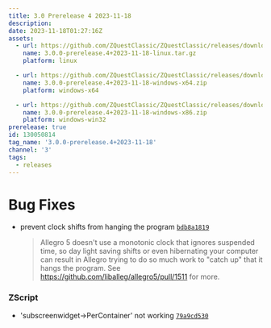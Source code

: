 ```yaml
---
title: 3.0 Prerelease 4 2023-11-18
description: 
date: 2023-11-18T01:27:16Z
assets: 
  - url: https://github.com/ZQuestClassic/ZQuestClassic/releases/download/3.0.0-prerelease.4%2B2023-11-18/3.0.0-prerelease.4%2B2023-11-18-linux.tar.gz
    name: 3.0.0-prerelease.4+2023-11-18-linux.tar.gz
    platform: linux

  - url: https://github.com/ZQuestClassic/ZQuestClassic/releases/download/3.0.0-prerelease.4%2B2023-11-18/3.0.0-prerelease.4%2B2023-11-18-windows-x64.zip
    name: 3.0.0-prerelease.4+2023-11-18-windows-x64.zip
    platform: windows-x64

  - url: https://github.com/ZQuestClassic/ZQuestClassic/releases/download/3.0.0-prerelease.4%2B2023-11-18/3.0.0-prerelease.4%2B2023-11-18-windows-x86.zip
    name: 3.0.0-prerelease.4+2023-11-18-windows-x86.zip
    platform: windows-win32
prerelease: true
id: 130050814
tag_name: '3.0.0-prerelease.4+2023-11-18'
channel: '3'
tags:
  - releases
---
```





# Bug Fixes

- prevent clock shifts from hanging the program [`bdb8a1819`](https://github.com/ZQuestClassic/ZQuestClassic/commit/bdb8a18194d7d203267e2229101e0958815af3a2)
   &nbsp;
   >Allegro 5 doesn't use a monotonic clock that ignores suspended time, so day light saving shifts or even hibernating your computer can result in Allegro trying to do so much work to "catch up" that it hangs the program. See https://github.com/liballeg/allegro5/pull/1511 for more. 
   >

### ZScript

- 'subscreenwidget->PerContainer' not working [`79a9cd530`](https://github.com/ZQuestClassic/ZQuestClassic/commit/79a9cd5305e27746a0bca0c110febcb738fe3a5b)
